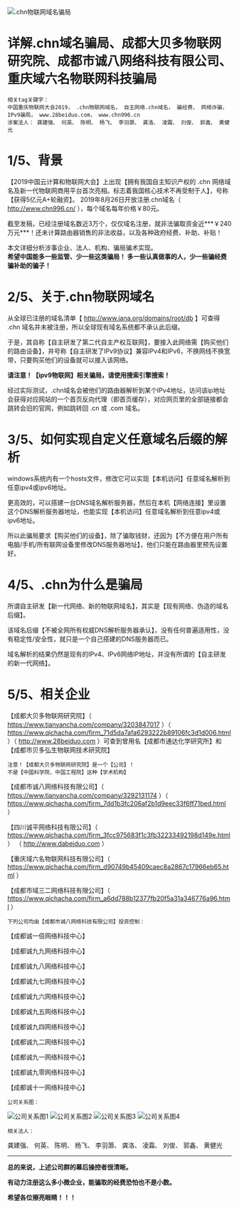 ![.chn物联网域名骗局](https://github.com/jjpei/chn-/raw/master/0.png)

# 详解.chn域名骗局、成都大贝多物联网研究院、成都市诚八网络科技有限公司、重庆域六名物联网科技骗局

```
相关tag关键字： 
中国重庆物联网大会2019， .chn物联网域名， 自主网络.chn域名， 骗经费， 网络诈骗， 
IPv9骗局， www.28beiduo.com， www.chn996.cn
涉案法人： 龚建强、 何英、 陈明、 杨飞、 李羽灏、 龚洛、 凌霜、 刘俊、 郭鑫、 黄健光 
```

# 1/5、背景
【2019中国云计算和物联网大会】上出现【拥有我国自主知识产权的 .chn 网络域名及新一代物联网商用平台首次亮相。标志着我国核心技术不再受制于人】，号称【获得5亿元A+轮融资】。 
2019年8月26日开放注册.chn域名（ http://www.chn996.cn/ ），每个域名每年价格￥80元。 
 
截至发稿，已经注册域名数近3万个，仅仅域名注册，就非法骗取资金近***￥240万元***！还未计算路由器销售的非法收益，以及各种政府经费、补助、补贴！ 
 
本文详细分析涉事企业、法人、机构、骗局骗术实现。  
**希望中国能多一些监管、少一些这类骗局！ 多一些认真做事的人，少一些骗经费骗补助的骗子！** 
 
 
# 2/5、关于.chn物联网域名
从全球已注册的域名清单【 http://www.iana.org/domains/root/db 】可查得 .chn 域名并未被注册，所以全球现有域名系统都不承认此后缀。 
 
于是，其自称【自主研发了第二代自主产权互联网】，要接入此网络需【购买他们的路由设备】，并号称【自主研发了IPv9协议】兼容IPv4和IPv6，不换网线不换宽带，只要购买他们的设备就可以接入该网络。 
 
**请注意！【ipv9物联网】相关骗局，请使用搜索引擎搜索！**
 
经过实际测试，.chn域名会被他们的路由器解析到某个IPv4地址，访问该ip地址会获得对应网站的一个首页反向代理（即首页缓存），对应网页里的全部链接都会跳转会旧的官网，例如跳转回 .cn 或 .com 域名。 
 
 
# 3/5、如何实现自定义任意域名后缀的解析 
windows系统内有一个hosts文件，修改它可以实现【本机访问】任意域名解析到任意ipv4或ipv6地址。 
 
更高效的，可以搭建一台DNS域名解析服务器，然后在本机【网络连接】里设置这个DNS解析服务器地址，也能实现【本机访问】任意域名解析到任意ipv4或ipv6地址。 
 
所以此骗局要求【购买他们的设备】，除了骗取钱财，还因为【不方便在用户所有电脑/手机/所有联网设备里修改DNS服务器地址】，他们只能在路由器里预先设置好。 
 
 
# 4/5、.chn为什么是骗局 
所谓自主研发【新一代网络、新的物联网域名】，其实是【现有网络、伪造的域名后缀】。 

该域名后缀【不被全网所有权威DNS解析服务器承认】，没有任何普遍适用性，没有稳定性/安全性，就只是一个自己搭建的DNS服务器而已。 

域名解析的结果仍然是现有的IPv4、IPv6网络IP地址，并没有所谓的【自主研发的新一代网络】。 
 
 
# 5/5、相关企业 
【成都大贝多物联网研究院】（ https://www.tianyancha.com/company/3203847017 ）（ https://www.qichacha.com/firm_71d5da7afa6293222b89106fc3d1d006.html ）（ http://www.28beiduo.com ）可查到曾用名【成都市通达化学研究所】和【成都市贝多弘生物联网技术研究院】 

```
注意！【成都大贝多物联网研究院】是一个【公司】！ 
不是【中国科学院、中国工程院】这种【学术机构】 
```
  
【成都市诚八网络科技有限公司】（ https://www.tianyancha.com/company/3292131174 ）（ https://www.qichacha.com/firm_7dd1b3fc206af2b1d9eec33f6ff71bed.html ） 
 
【四川诚平网络科技有限公司】（ https://www.qichacha.com/firm_3fcc975683f1c3fb32233492198d149e.html ） （ http://www.dabeiduo.com ）
 
【重庆域六名物联网科技有限公司】（ https://www.qichacha.com/firm_d90749b45409caec8a2867c17966eb65.html ） 
 
【成都市域三二网络科技有限公司】（ https://www.qichacha.com/firm_a6dd788b12377fb20f5a31a346776a96.html ） 
 
 ```
下列公司均由【成都市诚八网络科技有限公司】投资控制：
```
 
【成都诚一佰网络科技中心】 

【成都诚九九网络科技中心】 

【成都诚九八网络科技中心】 

【成都诚九七网络科技中心】 

【成都诚九六网络科技中心】 

【成都诚九五网络科技中心】 

【成都诚九四网络科技中心】 

【成都诚九二网络科技中心】 

【成都诚九一网络科技中心】 

【成都诚九零网络科技中心】 

【成都诚十一网络科技中心】

```
公司关系图：
```
![公司关系图1](https://github.com/jjpei/chn-/raw/master/1.png)
![公司关系图2](https://github.com/jjpei/chn-/raw/master/2.png)
![公司关系图3](https://github.com/jjpei/chn-/raw/master/3.png)
![公司关系图4](https://github.com/jjpei/chn-/raw/master/4.png)
 
```
相关法人：
```
龚建强、 何英、 陈明、 杨飞、 李羽灏、 龚洛、 凌霜、 刘俊、 郭鑫、 黄健光 
 
 
----------------------------------
**总的来说，上述公司群的幕后操控者很清晰。** 

**有动力注册这么多小微企业，能骗取的经费恐怕也不是小数。** 

**希望各位擦亮眼睛！！！** 

